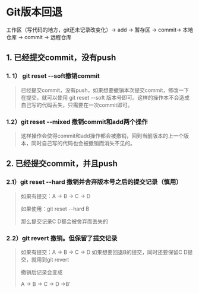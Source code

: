 # Git版本回退

工作区（写代码的地方，git还未记录改变化）-> add -> 暂存区 -> commit-> 本地仓库 -> commit -> 远程仓库

## 1. 已经提交commit，没有push

### 1. 1） git reset --soft撤销commit

> 已经提交commit，没有push，如果想要撤销本次提交commit，修改一下在提交，就可以使用 git reset --soft 版本号即可。这样的操作本不会造成自己写的代码丢失，只需要在一次commit即可。



### 1.2）git reset --mixed 撤销commit和add两个操作

> 这样操作会使得commit和add操作都会被撤销，回到当前版本的上一个版本，同时自己写的代码也会被撤销而消失不见的。



## 2. 已经提交commit，并且push

### 2.1）git reset --hard 撤销并舍弃版本号之后的提交记录（慎用）

> 如果有提交：A -> B ->  C -> D
>
> 如果使用：git reset --hard B
>
> 那么提交记录C D都会被舍弃而丢失的



### 2.2）git revert 撤销。但保留了提交记录

> 如果有提交：A -> B ->  C -> D 如果想要回退B的提交，同时还要保留C D提交，就用到git revert
>
> 撤销后记录会变成
>
> A -> B ->  C -> D ->B'